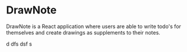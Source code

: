 # DrawNote

 DrawNote is a React application where users are able to write todo's for themselves and create drawings as supplements to their notes.



d
dfs
dsf
s
